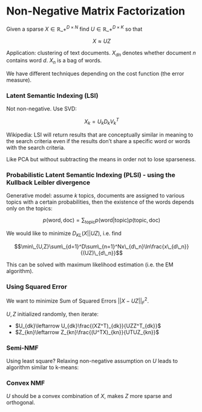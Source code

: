 Non-Negative Matrix Factorization
===

Given a sparse $X\in\mathbb{R}\_+^{D\times N}$ find $U\in\mathbb{R}\_+^{D\times K}$ so that

$$X\approx UZ$$

Application: clustering of text documents. $X_{dn}$ denotes whether document $n$ contains word $d$. $X_n$ is a bag of words.

We have different techniques depending on the cost function (the error measure).

### Latent Semantic Indexing (LSI)

Not non-negative. Use SVD:

$$ X_k=U_kD_kV_k^T $$

Wikipedia: LSI will return results that are conceptually similar in meaning to the search criteria even if the results don’t share a specific word or words with the search criteria.

Like PCA but without subtracting the means in order not to lose sparseness.

### Probabilistic Latent Semantic Indexing (PLSI) - using the Kullback Leibler divergence

Generative model: assume $k$ topics, documents are assigned to various topics with a certain probabilities, then the existence of the words depends only on the topics:

$$ p(\text{word},\text{doc})=\sum_\text{topic} p(\text{word}|\text{topic})p(\text{topic},\text{doc})$$

We would like to minimize $D_{KL}(X||UZ)$, i.e. find

$$\min\_{U,Z}\sum\_{d=1}^D\sum\_{n=1}^Nx\_{d\_n}\ln\frac{x\_{d\_n}}{(UZ)\_{d\_n}}$$

This can be solved with maximum likelihood estimation (i.e. the EM algorithm).

### Using Squared Error

We want to minimize Sum of Squared Errors $||X-UZ||_F^2$.

$U,Z$ initialized randomly, then iterate:

* $U_{dk}\leftarrow U_{dk}\frac{(XZ^T)_{dk}}{UZZ^T_{dk}}$
* $Z_{kn}\leftarrow Z_{kn}\frac{(U^TX)_{kn}}{UTUZ_{kn}}$

### Semi-NMF

Using least square?
Relaxing non-negative assumption on $U$ leads to algorithm similar to k-means:

### Convex NMF

$U$ should be a convex combination of $X$, makes $Z$ more sparse and orthogonal.
